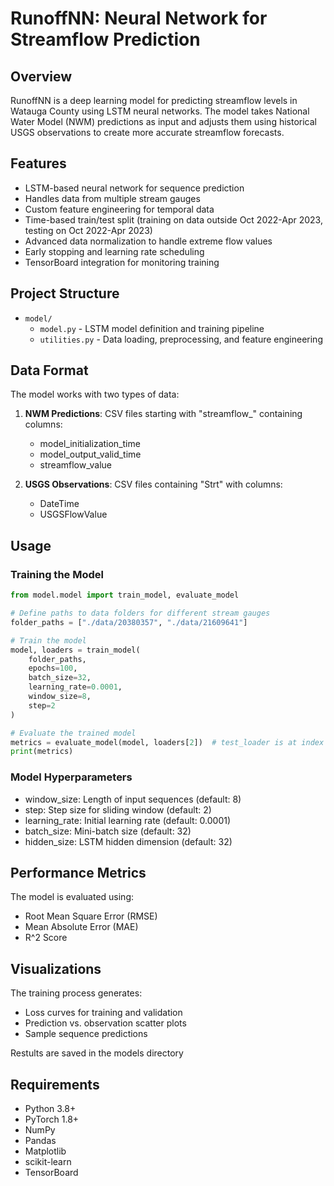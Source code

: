# RunoffNN: Neural Network for Streamflow Prediction

## Overview
RunoffNN is a deep learning model for predicting streamflow levels in Watauga County using LSTM neural networks. The model takes National Water Model (NWM) predictions as input and adjusts them using historical USGS observations to create more accurate streamflow forecasts.

## Features
- LSTM-based neural network for sequence prediction
- Handles data from multiple stream gauges
- Custom feature engineering for temporal data
- Time-based train/test split (training on data outside Oct 2022-Apr 2023, testing on Oct 2022-Apr 2023)
- Advanced data normalization to handle extreme flow values
- Early stopping and learning rate scheduling
- TensorBoard integration for monitoring training

## Project Structure
- `model/`
  - `model.py` - LSTM model definition and training pipeline
  - `utilities.py` - Data loading, preprocessing, and feature engineering

## Data Format
The model works with two types of data:
1. **NWM Predictions**: CSV files starting with "streamflow_" containing columns:
   - model_initialization_time
   - model_output_valid_time
   - streamflow_value

2. **USGS Observations**: CSV files containing "Strt" with columns:
   - DateTime
   - USGSFlowValue

## Usage

### Training the Model
```python
from model.model import train_model, evaluate_model

# Define paths to data folders for different stream gauges
folder_paths = ["./data/20380357", "./data/21609641"]

# Train the model
model, loaders = train_model(
    folder_paths,
    epochs=100,
    batch_size=32,
    learning_rate=0.0001,
    window_size=8,
    step=2
)

# Evaluate the trained model
metrics = evaluate_model(model, loaders[2])  # test_loader is at index 2
print(metrics)
```
### Model Hyperparameters
- window_size: Length of input sequences (default: 8)
- step: Step size for sliding window (default: 2)
- learning_rate: Initial learning rate (default: 0.0001)
- batch_size: Mini-batch size (default: 32)
- hidden_size: LSTM hidden dimension (default: 32)

## Performance Metrics

The model is evaluated using:
- Root Mean Square Error (RMSE)
- Mean Absolute Error (MAE)
- R^2 Score

## Visualizations

The training process generates:
- Loss curves for training and validation
- Prediction vs. observation scatter plots
- Sample sequence predictions

Restults are saved in the models directory

## Requirements

- Python 3.8+
- PyTorch 1.8+
- NumPy
- Pandas
- Matplotlib
- scikit-learn
- TensorBoard